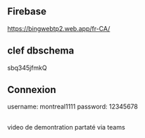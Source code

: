 
## Firebase
https://bingwebtp2.web.app/fr-CA/


## clef dbschema
sbq345jfmkQ

## Connexion
username: montreal1111
password: 12345678

##
video de demontration partaté via teams
